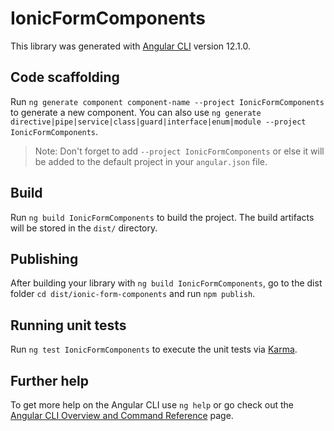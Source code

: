 # IonicFormComponents

This library was generated with [Angular CLI](https://github.com/angular/angular-cli) version 12.1.0.

## Code scaffolding

Run `ng generate component component-name --project IonicFormComponents` to generate a new component. You can also use `ng generate directive|pipe|service|class|guard|interface|enum|module --project IonicFormComponents`.
> Note: Don't forget to add `--project IonicFormComponents` or else it will be added to the default project in your `angular.json` file. 

## Build

Run `ng build IonicFormComponents` to build the project. The build artifacts will be stored in the `dist/` directory.

## Publishing

After building your library with `ng build IonicFormComponents`, go to the dist folder `cd dist/ionic-form-components` and run `npm publish`.

## Running unit tests

Run `ng test IonicFormComponents` to execute the unit tests via [Karma](https://karma-runner.github.io).

## Further help

To get more help on the Angular CLI use `ng help` or go check out the [Angular CLI Overview and Command Reference](https://angular.io/cli) page.
